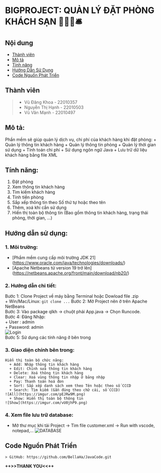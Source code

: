 # BIGPROJECT: QUẢN LÝ ĐẶT PHÒNG KHÁCH SẠN 🏨🚪🛌🛎️

## Nội dung

* [Thành viên](#Thành-viên)
* [Mô tả](#Mô-tả)
* [Tính năng](#Tính-năng)
* [Hướng Dẫn Sử Dụng](#Hướng-Dẫn-Sử-Dụng)
* [Code Nguồn Phát Triển](#Code-Nguồn-Phát-Triển)

## Thành viên
>+ Vũ Đăng Khoa - 22010357
>+ Nguyễn Thị Hạnh - 22010503
>+ Vũ Văn Mạnh - 22010497

## Mô tả:
Phần mềm sẽ giúp quản lý dịch vụ, chi phí của khách hàng khi đặt phòng:
    + Quản lý thông tin khách hàng
    + Quản lý thông tin phòng
    + Quản lý thời gian sử dụng
    + Tính toán chi phí
    + Sử dụng ngôn ngữ Java
    + Lưu trữ dữ liệu khách hàng bằng file XML 

## Tính năng:
1. Đặt phòng
2. Xem thông tin khách hàng 
3. Tìm kiếm khách hàng
4. Tính tiền phòng
5. Sắp xếp thông tin theo Số thứ tự hoặc theo tên
6. Thêm, xoá khi cần sử dụng
7. Hiển thị toàn bộ thông tin (Bao gồm thông tin khách hàng, trạng thái phòng, thời gian, ...)

## **Hướng dẫn sử dụng**:
### 1. Môi trường:
   + [Phầm mềm cung cấp môi trường JDK 21] (https://www.oracle.com/java/technologies/downloads/)
   + [Apache Netbeans từ version 19 trở lên] (https://netbeans.apache.org/front/main/download/nb20/)

### 2. Hướng dẫn chi tiết:
   Bước 1: Clone Project về máy bằng Terminal hoặc Dowload file .zip  
       + Win/Mac/Linux: `git clone ...`
   Bước 2: Mở Project nên ở trên Apache NetBeans  
   Bước 3: Vào package qlkh -> chuột phải App.java -> Chọn Runcode.  
   Bước 4: Đăng Nhập:  
       + User    : admin  
       + Password: admin  
   ![Login](https://i.imgur.com/lET05GH.png)  
   Bước 5: Sử dụng các tính năng ở bên trong  
### 3. Giao diện chính bên trong:
    Hiển thị toàn bộ chức năng: 
      + Add: Nhập thông tin khách hàng
      + Edit: Chỉnh sửa thông tin khách hàng
      + Delete: Xoá thông tin khách hàng
      + Clear: Xoá vùng thông tin nhập ở bảng nhập
      + Pay: Thanh toán hoá đơn
      + Sort: Sắp xếp danh sách xem theo Tên hoặc theo số CCCD
      + Search: Tìm kiếm (Gần đúng theo chữ cái, số CCCD)
    ![All](https://imgur.com/pEJRw9M.png)
      + Show: Hiển thị toàn bộ thông tin
    ![Show](https://imgur.com/vU0jhP9.png)
   
### 4. Xem file lưu trữ database: 
+ Mở thư mục khi tải Project -> Tìm file customer.xml -> Run with vscode, notepad,...
       ![DATABASE](https://i.imgur.com/ZpJlT7c.png)
      

## Code Nguồn Phát Triển
    > GitHub: https://github.com/BellaHa/JavaCode.git

**++>>THANK YOU<<++**
    

   
       
     
     

